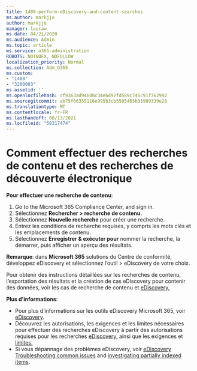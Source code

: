 ```yaml
---
title: 1488-perform-eDiscovery-and-content-searches
ms.author: markjjo
author: markjjo
manager: lauraw
ms.date: 04/21/2020
ms.audience: Admin
ms.topic: article
ms.service: o365-administration
ROBOTS: NOINDEX, NOFOLLOW
localization_priority: Normal
ms.collection: Adm_O365
ms.custom:
- "1488"
- "3200003"
ms.assetid: ''
ms.openlocfilehash: cf9363ad94608c34e6d97fd589c745c91f762992
ms.sourcegitcommit: ab75f66355116e995b3cb5505465b31989339e28
ms.translationtype: MT
ms.contentlocale: fr-FR
ms.lasthandoff: 08/13/2021
ms.locfileid: "58317474"
---
```

# <a name="how-to-perform-content-searches-and-ediscovery-searches"></a>Comment effectuer des recherches de contenu et des recherches de découverte électronique

**Pour effectuer une recherche de contenu**:

1. Go to the Microsoft 365 Compliance Center, and sign in.
2. Sélectionnez **Rechercher > recherche de contenu.**
3. Sélectionnez **Nouvelle recherche** pour créer une recherche.
4. Entrez les conditions de recherche requises, y compris les mots clés et les emplacements de contenu.
5. Sélectionnez **Enregistrer & exécuter pour** nommer la recherche, la démarrer, puis afficher un aperçu des résultats.

**Remarque**: dans **Microsoft 365** solutions du Centre de conformité, développez eDiscovery et sélectionnez l’outil  >  eDiscovery de votre choix. 

Pour obtenir des instructions détaillées sur les recherches de contenu, l’exportation [](https://docs.microsoft.com/microsoft-365/compliance/content-search) des résultats et la création de cas eDiscovery pour contenir des données, voir les cas de recherche de contenu et [eDiscovery.](https://docs.microsoft.com/microsoft-365/compliance/ediscovery-cases)

**Plus d’informations**:

- Pour plus d’informations sur les outils eDiscovery Microsoft 365, voir [eDiscovery](https://docs.microsoft.com/microsoft-365/compliance/ediscovery).
- Découvrez les autorisations, les exigences et les limites nécessaires pour effectuer des recherches eDiscovery à partir des autorisations requises pour les recherches [eDiscovery,](https://docs.microsoft.com/microsoft-365/compliance/assign-ediscovery-permissions) ainsi que les exigences et [limites.](https://docs.microsoft.com/microsoft-365/compliance/limits-for-content-search)
- Si vous dépannage des problèmes eDiscovery, voir [eDiscovery Troubleshooting common issues](https://docs.microsoft.com/microsoft-365/compliance/ediscovery-troubleshooting-common-issues) and [investigating partially indexed items](https://docs.microsoft.com/microsoft-365/compliance/investigating-partially-indexed-items-in-ediscovery).
